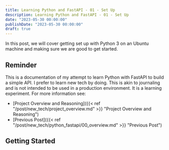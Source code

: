 ```yaml
---
title: Learning Python and FastAPI - 01 - Set Up
description: Learning Python and FastAPI - 01 - Set Up
date: "2023-05-30 00:00:00"
publishDate: "2023-05-30 00:00:00"
draft: true
---
```


In this post, we will cover getting set up with Python 3 on an Ubuntu machine and making sure we are good to get started.

## Reminder

This is a documentation of my attempt to learn Python with FastAPI to build a simple API. I prefer to learn new tech by doing. This is akin to journaling and is not intended to be used in a production environment. It is a learning experiment. For more information see:

- [Project Overview and Reasoning]({{< ref "/post/new_tech/project_overview.md" >}} "Project Overview and Reasoning")
- [Previous Post]({{< ref "/post/new_tech/python_fastapi/00_overview.md" >}} "Previous Post")

## Getting Started
